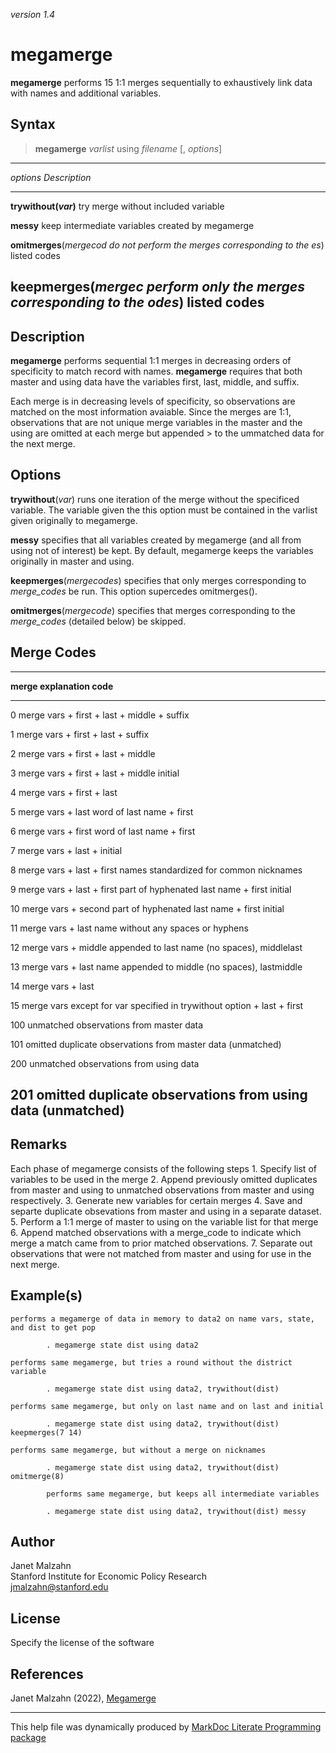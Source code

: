 *version 1.4*

megamerge
=========

**megamerge** performs 15 1:1 merges sequentially to exhaustively link
data with names and additional variables.

Syntax
------

> **megamerge** *varlist* using *filename* \[, *options*\]

------------------------------------------------------------------------
  *options*                *Description*
------------------------ -----------------------------------------------
  **trywithout(*var*)**    try merge without included variable

  **messy**                keep intermediate variables created by
                           megamerge

  **omitmerges**(*mergecod do not perform the merges corresponding to the
  es*)                     listed codes

  **keepmerges**(*mergec   perform only the merges corresponding to the
  odes*)                   listed codes
  ------------------------------------------------------------------------

Description
-----------

**megamerge** performs sequential 1:1 merges in decreasing orders of
specificity to match record with names. **megamerge** requires that both
master and using data have the variables first, last, middle, and
suffix.

Each merge is in decreasing levels of specificity, so observations are
matched on the most information avaiable. Since the merges are 1:1,
observations that are not unique merge variables in the master and the
using are omitted at each merge but appended &gt; to the ummatched data
for the next merge.

Options
-------

**trywithout**(*var*) runs one iteration of the merge without the
specificed variable. The variable given the this option must be
contained in the varlist given originally to megamerge.

**messy** specifies that all variables created by megamerge (and all
from using not of interest) be kept. By default, megamerge keeps the
variables originally in master and using.

**keepmerges**(*mergecodes*) specifies that only merges corresponding to
*merge\_codes* be run. This option supercedes omitmerges().

**omitmerges**(*mergecode*) specifies that merges corresponding to the
*merge\_codes* (detailed below) be skipped.

Merge Codes
-----------

------------------------------------------------------------------------
  **merge       **explanation**
  code**        
------------- ----------------------------------------------------------
  0             merge vars + first + last + middle + suffix

  1             merge vars + first + last + suffix

  2             merge vars + first + last + middle

  3             merge vars + first + last + middle initial

  4             merge vars + first + last

  5             merge vars + last word of last name + first

  6             merge vars + first word of last name + first

  7             merge vars + last + initial

  8             merge vars + last + first names standardized for common
                nicknames

  9             merge vars + last + first part of hyphenated last name +
                first initial

  10            merge vars + second part of hyphenated last name + first
                initial

  11            merge vars + last name without any spaces or hyphens

  12            merge vars + middle appended to last name (no spaces),
                middlelast

  13            merge vars + last name appended to middle (no spaces),
                lastmiddle

  14            merge vars + last

  15            merge vars except for var specified in trywithout option +
                last + first

  100           unmatched observations from master data

  101           omitted duplicate observations from master data
                (unmatched)

  200           unmatched observations from using data

  201           omitted duplicate observations from using data (unmatched)
  ------------------------------------------------------------------------

Remarks
-------

Each phase of megamerge consists of the following steps 1. Specify list
of variables to be used in the merge 2. Append previously omitted
duplicates from master and using to unmatched observations from master
and using respectively. 3. Generate new variables for certain merges 4.
Save and separte duplicate obsevations from master and using in a
separate dataset. 5. Perform a 1:1 merge of master to using on the
variable list for that merge 6. Append matched observations with a
merge\_code to indicate which merge a match came from to prior matched
observations. 7. Separate out observations that were not matched from
master and using for use in the next merge.

Example(s)
----------

    performs a megamerge of data in memory to data2 on name vars, state, and dist to get pop
    
            . megamerge state dist using data2
    
    performs same megamerge, but tries a round without the district variable
    
            . megamerge state dist using data2, trywithout(dist)
                    
    performs same megamerge, but only on last name and on last and initial
    
            . megamerge state dist using data2, trywithout(dist) keepmerges(7 14)
                    
    performs same megamerge, but without a merge on nicknames
    
            . megamerge state dist using data2, trywithout(dist) omitmerge(8)
                    
            performs same megamerge, but keeps all intermediate variables
    
            . megamerge state dist using data2, trywithout(dist) messy

Author
------

Janet Malzahn\
Stanford Institute for Economic Policy Research\
jmalzahn@stanford.edu

License
-------

Specify the license of the software

References
----------

Janet Malzahn (2022), [Megamerge](https://github.com/haghish/markdoc/)

------------------------------------------------------------------------

This help file was dynamically produced by [MarkDoc Literate Programming
package](http://www.haghish.com/markdoc/)
